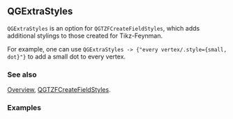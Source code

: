 ## QGExtraStyles

`QGExtraStyles` is an option for `QGTZFCreateFieldStyles`, which adds additional stylings to those created for Tikz-Feynman.

For example, one can use `QGExtraStyles -> {"every vertex/.style={small, dot}"}` to add a small dot to every vertex.

### See also

[Overview](Extra/FeynHelpers.md), [QGTZFCreateFieldStyles](QGTZFCreateFieldStyles.md).

### Examples